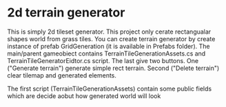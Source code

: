 
# 2d terrain generator

This is simply 2d tileset generator. This project only cerate rectangualar shapes world from grass tiles. You can create terrain generator by create instance of prefab GridGeneration (it is available in Prefabs folder). The main/parent gameobiect contains TerrainTileGenerationAssets.cs and TerrainTileGeneratorEidtor.cs script. The last give two buttons. One ("Generate terrain") generate simple rect terrain. Second ("Delete terrain") clear tilemap and generated elements. 

The first script (TerrainTileGenerationAssets) contain some public fields which are decide aobut how generated world will look

